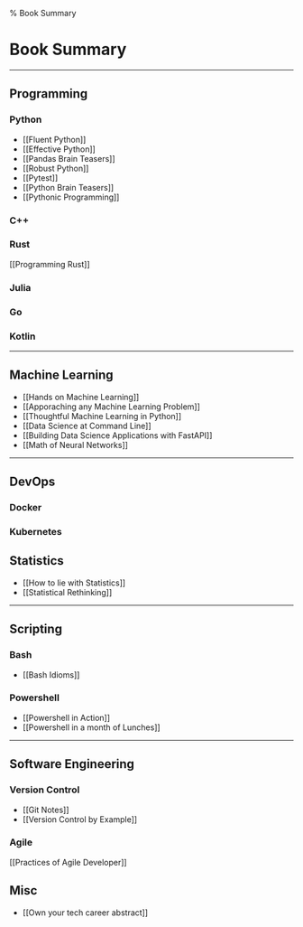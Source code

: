 % Book Summary

# Book Summary
---

## Programming
### Python
- [[Fluent Python]]
- [[Effective Python]]
- [[Pandas Brain Teasers]]
- [[Robust Python]]
- [[Pytest]]
- [[Python Brain Teasers]]
- [[Pythonic Programming]]

### C++

### Rust
[[Programming Rust]]

### Julia

### Go

### Kotlin

---

## Machine Learning
- [[Hands on Machine Learning]]
- [[Apporaching any Machine Learning Problem]]
- [[Thoughtful Machine Learning in Python]]
- [[Data Science at Command Line]]
- [[Building Data Science Applications with FastAPI]]
- [[Math of Neural Networks]]

---


## DevOps
### Docker
### Kubernetes

## Statistics
- [[How to lie with Statistics]]
- [[Statistical Rethinking]]

---

## Scripting
### Bash
- [[Bash Idioms]]

### Powershell
- [[Powershell in Action]]
- [[Powershell in a month of Lunches]]

---

## Software Engineering
### Version Control
- [[Git Notes]]
- [[Version Control by Example]]

### Agile
[[Practices of Agile Developer]]

## Misc
- [[Own your tech career abstract]]

